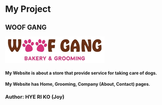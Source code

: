 # My Project

## WOOF GANG 
![Project Logo](assets/img/logo.png)


#### My Website is about a store that provide service for taking care of dogs.


#### My Website has Home, Grooming, Company (About, Contact) pages.


### Author: HYE RI KO (Joy)